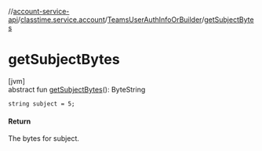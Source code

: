 //[account-service-api](../../../index.md)/[classtime.service.account](../index.md)/[TeamsUserAuthInfoOrBuilder](index.md)/[getSubjectBytes](get-subject-bytes.md)

# getSubjectBytes

[jvm]\
abstract fun [getSubjectBytes](get-subject-bytes.md)(): ByteString

`string subject = 5;`

#### Return

The bytes for subject.
